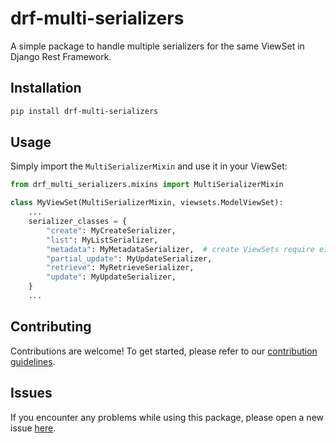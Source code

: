 # drf-multi-serializers

A simple package to handle multiple serializers for the same ViewSet in Django Rest Framework.

## Installation

```bash
pip install drf-multi-serializers
```

## Usage

Simply import the `MultiSerializerMixin` and use it in your ViewSet:

```python
from drf_multi_serializers.mixins import MultiSerializerMixin

class MyViewSet(MultiSerializerMixin, viewsets.ModelViewSet):
    ...
    serializer_classes = {
        "create": MyCreateSerializer,
        "list": MyListSerializer,
        "metadata": MyMetadataSerializer,  # create ViewSets require either serializer_class or metadata serializer for OPTION requests
        "partial_update": MyUpdateSerializer,
        "retrieve": MyRetrieveSerializer,
        "update": MyUpdateSerializer,
    }
    ...
```

## Contributing

Contributions are welcome! To get started, please refer to our [contribution guidelines](https://github.com/stefanofusai/drf-multi-serializers/blob/main/CONTRIBUTING.md).

## Issues

If you encounter any problems while using this package, please open a new issue [here](https://github.com/stefanofusai/drf-multi-serializers/issues).
